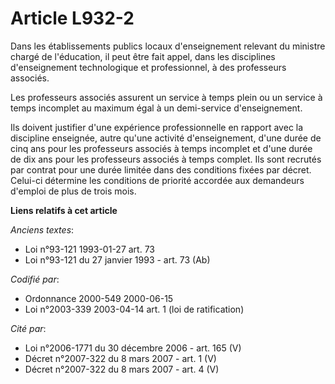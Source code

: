 # Article L932-2

Dans les établissements publics locaux d'enseignement relevant du ministre chargé de l'éducation, il peut être fait appel,
dans les disciplines d'enseignement technologique et professionnel, à des professeurs associés.

Les professeurs associés assurent un service à temps plein ou un service à temps incomplet au maximum égal à un demi-service
d'enseignement.

Ils doivent justifier d'une expérience professionnelle en rapport avec la discipline enseignée, autre qu'une activité
d'enseignement, d'une durée de cinq ans pour les professeurs associés à temps incomplet et d'une durée de dix ans pour les
professeurs associés à temps complet. Ils sont recrutés par contrat pour une durée limitée dans des conditions fixées par
décret. Celui-ci détermine les conditions de priorité accordée aux demandeurs d'emploi de plus de trois mois.

**Liens relatifs à cet article**

_Anciens textes_:

  - Loi n°93-121 1993-01-27 art. 73
  - Loi n°93-121 du 27 janvier 1993 - art. 73 (Ab)

_Codifié par_:

  - Ordonnance 2000-549 2000-06-15
  - Loi n°2003-339 2003-04-14 art. 1 (loi de ratification)

_Cité par_:

  - Loi n°2006-1771 du 30 décembre 2006 - art. 165 (V)
  - Décret n°2007-322 du 8 mars 2007 - art. 1 (V)
  - Décret n°2007-322 du 8 mars 2007 - art. 4 (V)
